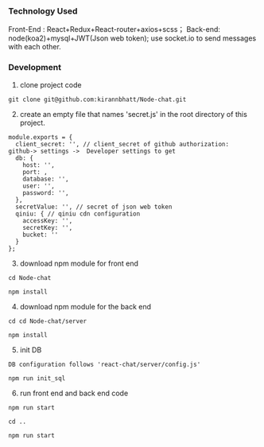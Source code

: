 ### Technology Used

Front-End : React+Redux+React-router+axios+scss；
Back-end: node(koa2)+mysql+JWT(Json web token);
use socket.io to send messages with each other.

### Development

1. clone project code

```
git clone git@github.com:kirannbhatt/Node-chat.git
```

2.  create an empty file that names 'secret.js' in the root directory of this project.

```
module.exports = {
  client_secret: '', // client_secret of github authorization:  github-> settings ->  Developer settings to get
  db: {
    host: '',
    port: ,
    database: '',
    user: '',
    password: '',
  },
  secretValue: '', // secret of json web token
  qiniu: { // qiniu cdn configuration
    accessKey: '',
    secretKey: '',
    bucket: ''
  }
};
```

3. download npm module for front end

```
cd Node-chat
```

```
npm install
```

4. download npm module for the back end

```
cd cd Node-chat/server
```

```
npm install
```

5. init DB

```
DB configuration follows 'react-chat/server/config.js'

npm run init_sql
```

6. run front end and back end code

```
npm run start
```

```
cd ..
```

```
npm run start
```
